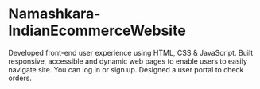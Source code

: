 # Namashkara-IndianEcommerceWebsite
Developed front-end user experience using HTML, CSS & JavaScript.
Built responsive, accessible and dynamic web pages to enable users to easily navigate site.
You can log in or sign up.
Designed a user portal to check orders.
